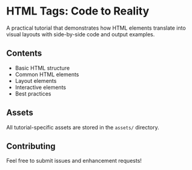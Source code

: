 # HTML Tags: Code to Reality

A practical tutorial that demonstrates how HTML elements translate into visual layouts with side-by-side code and output examples.

## Contents
- Basic HTML structure
- Common HTML elements
- Layout elements
- Interactive elements
- Best practices

## Assets
All tutorial-specific assets are stored in the `assets/` directory.

## Contributing
Feel free to submit issues and enhancement requests! 